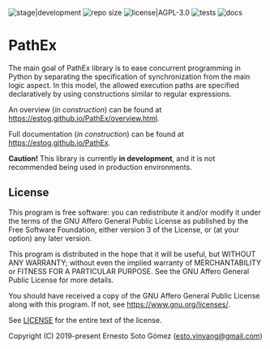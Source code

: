 ![stage|development](https://img.shields.io/badge/stage-development-red) ![repo size](https://img.shields.io/github/repo-size/EStog/PathEx) ![license|AGPL-3.0](https://img.shields.io/github/license/EStog/PathEx) ![tests](https://github.com/EStog/PathEx/actions/workflows/tests.yml/badge.svg) ![docs](https://github.com/EStog/PathEx/actions/workflows/docs.yml/badge.svg)

# PathEx

The main goal of PathEx library is to ease concurrent programming in Python by separating the specification of synchronization from the main logic aspect. In this model, the allowed execution paths are specified declaratively by using constructions similar to regular expressions.

An overview (*in construction*) can be found at https://estog.github.io/PathEx/overview.html.

Full documentation (*in construction*) can be found at https://estog.github.io/PathEx.

**Caution!** This library is currently **in development**, and it is not recommended being used in production environments.

## License

This program is free software: you can redistribute it and/or modify
it under the terms of the GNU Affero General Public License as published
by the Free Software Foundation, either version 3 of the License, or
(at your option) any later version.

This program is distributed in the hope that it will be useful,
but WITHOUT ANY WARRANTY; without even the implied warranty of
MERCHANTABILITY or FITNESS FOR A PARTICULAR PURPOSE.  See the
GNU Affero General Public License for more details.

You should have received a copy of the GNU Affero General Public License
along with this program.  If not, see https://www.gnu.org/licenses/.

See [LICENSE](LICENSE) for the entire text of the license.

Copyright (C) 2019-present Ernesto Soto Gómez (esto.yinyang@gmail.com)
